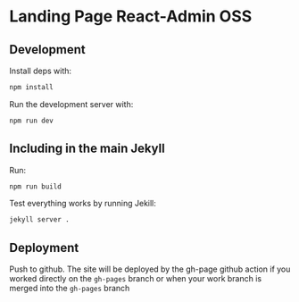 # Landing Page React-Admin OSS

## Development

Install deps with:

```sh
npm install
```

Run the development server with:

```sh
npm run dev
```

## Including in the main Jekyll

Run:
```sh
npm run build
```

Test everything works by running Jekill:
```sh
jekyll server .
```

## Deployment

Push to github. The site will be deployed by the gh-page github action if you worked directly on the `gh-pages` branch or when your work branch is merged into the `gh-pages` branch
